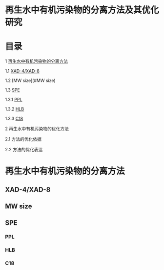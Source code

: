 # 再生水中有机污染物的分离方法及其优化研究

# 目录

1 [再生水中有机污染物的分离方法](#再生水中有机污染物的分离方法)

  1.1 [XAD-4/XAD-8](#XAD-4/XAD-8)

  1.2 [MW size](#MW size)

  1.3 [SPE](#SPE)
  
  1.3.1 [PPL](#PPL)
  
  1.3.2 [HLB](#HLB)
  
  1.3.3 [C18](#C18)


2 再生水中有机污染物的优化方法

2.1 方法的优化依据

2.2  方法的优化表达

# 再生水中有机污染物的分离方法

## XAD-4/XAD-8

## MW size

## SPE

### PPL

### HLB

### C18


